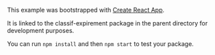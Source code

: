 This example was bootstrapped with [Create React App](https://github.com/facebook/create-react-app).

It is linked to the classif-expirement package in the parent directory for development purposes.

You can run `npm install` and then `npm start` to test your package.
